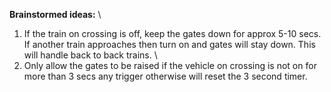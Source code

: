 **Brainstormed ideas:** \
1. If the train on crossing is off, keep the gates down for approx 5-10 secs. If another train approaches then turn on and gates will stay down. This will handle back to back trains. \
2. Only allow the gates to be raised if the vehicle on crossing is not on for more than 3 secs any trigger otherwise will reset the 3 second timer.

